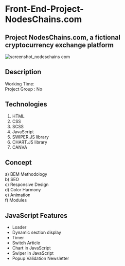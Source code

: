 # Front-End-Project-NodesChains.com
## Project NodesChains.com, a fictional cryptocurrency exchange platform
![screenshot_nodeschains com](https://github.com/GMKRAKEN23/Front-End-Project-NodesChains.com/assets/149949090/aad94e09-103d-4bb2-9569-8fe6624e654e)
## Description 
Working Time:    
Project Group : No
## Technologies 
1. HTML
2. CSS
3. SCSS
4. JavaScript
5. SWIPER.JS library
6. CHART.JS library
7. CANVA

## Concept 
a) BEM Methodology     
b) SEO    
c) Responsive Design    
d) Color Harmony  
e) Animation  
f) Modules

## JavaScript Features
- Loader
- Dynamic section display
- Timer
- Switch Article
- Chart in JavaScript
- Swiper in JavaScript
- Popup Validation Newsletter

